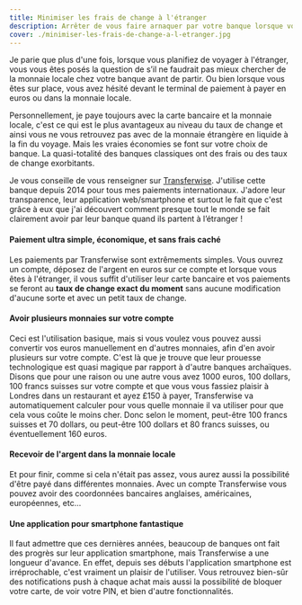 ```yaml
---
title: Minimiser les frais de change à l'étranger
description: Arrêter de vous faire arnaquer par votre banque lorsque vous voyagez à l'étranger
cover: ./minimiser-les-frais-de-change-a-l-etranger.jpg
---
```


Je parie que plus d'une fois, lorsque vous planifiez de voyager à l'étranger, vous vous êtes posés la question de s’il ne faudrait pas mieux chercher de la monnaie locale chez votre banque avant de partir. Ou bien lorsque vous êtes sur place, vous avez hésité devant le terminal de paiement à payer en euros ou dans la monnaie locale.

Personnellement, je paye toujours avec la carte bancaire et la monnaie locale, c'est ce qui est le plus avantageux au niveau du taux de change et ainsi vous ne vous retrouvez pas avec de la monnaie étrangère en liquide à la fin du voyage. Mais les vraies économies se font sur votre choix de banque. La quasi-totalité des banques classiques ont des frais ou des taux de change exorbitants.

Je vous conseille de vous renseigner sur [Transferwise](https://transferwise.prf.hn/l/7xNdljj). J'utilise cette banque depuis 2014 pour tous mes paiements internationaux. J'adore leur transparence, leur application web/smartphone et surtout le fait que c'est grâce à eux que j'ai découvert comment presque tout le monde se fait clairement avoir par leur banque quand ils partent à l’étranger !

#### Paiement ultra simple, économique, et sans frais caché

Les paiements par Transferwise sont extrêmements simples. Vous ouvrez un compte, déposez de l'argent en euros sur ce compte et lorsque vous êtes à l'étranger, il vous suffit d'utiliser leur carte bancaire et vos paiements se feront au **taux de change exact du moment** sans aucune modification d'aucune sorte et avec un petit taux de change.

#### Avoir plusieurs monnaies sur votre compte

Ceci est l'utilisation basique, mais si vous voulez vous pouvez aussi convertir vos euros manuellement en d'autres monnaies, afin d'en avoir plusieurs sur votre compte. C'est là que je trouve que leur prouesse technologique est quasi magique par rapport à d'autre banques archaïques. Disons que pour une raison ou une autre vous avez 1000 euros, 100 dollars, 100 francs suisses sur votre compte et que vous vous fassiez plaisir à Londres dans un restaurant et ayez £150 à payer, Transferwise va automatiquement calculer pour vous quelle monnaie il va utiliser pour que cela vous coûte le moins cher. Donc selon le moment, peut-être 100 francs suisses et 70 dollars, ou peut-être 100 dollars et 80 francs suisses, ou éventuellement 160 euros.

#### Recevoir de l'argent dans la monnaie locale

Et pour finir, comme si cela n'était pas assez, vous aurez aussi la possibilité d'être payé dans différentes monnaies. Avec un compte Transferwise vous pouvez avoir des coordonnées bancaires anglaises, américaines, européennes, etc...

#### Une application pour smartphone fantastique

Il faut admettre que ces dernières années, beaucoup de banques ont fait des progrès sur leur application smartphone, mais Transferwise a une longueur d'avance. En effet, depuis ses débuts l'application smartphone est irréprochable, c'est vraiment un plaisir de l'utiliser. Vous retrouvez bien-sûr des notifications push à chaque achat mais aussi la possibilité de bloquer votre carte, de voir votre PIN, et bien d'autre fonctionnalités.
